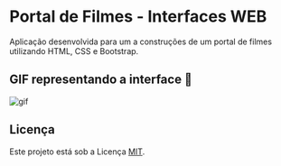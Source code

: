 # Portal de Filmes - Interfaces WEB
Aplicação desenvolvida para um a construções de um portal de filmes utilizando HTML, CSS e Bootstrap.

##  GIF representando a interface :movie_camera:
![gif](https://imgur.com/a/LeWZWxN.gif)

## Licença
Este projeto está sob a Licença [MIT](LICENSE.md).
